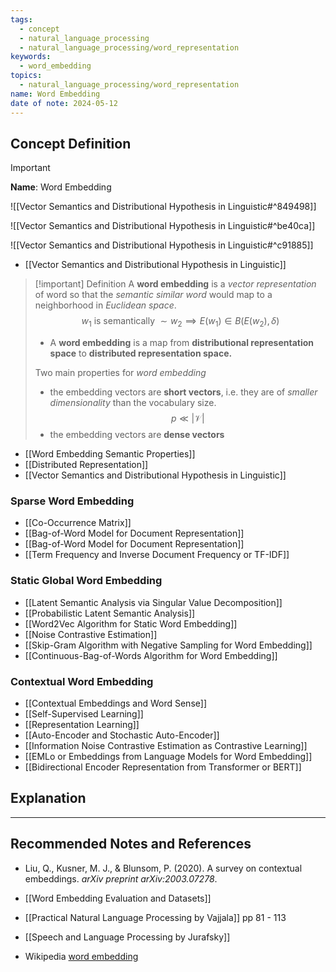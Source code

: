 ```yaml
---
tags:
  - concept
  - natural_language_processing
  - natural_language_processing/word_representation
keywords:
  - word_embedding
topics:
  - natural_language_processing/word_representation
name: Word Embedding
date of note: 2024-05-12
---
```


## Concept Definition

>[!important]
>**Name**: Word Embedding

![[Vector Semantics and Distributional Hypothesis in Linguistic#^849498]]

![[Vector Semantics and Distributional Hypothesis in Linguistic#^be40ca]]

![[Vector Semantics and Distributional Hypothesis in Linguistic#^c91885]]

- [[Vector Semantics and Distributional Hypothesis in Linguistic]]

>[!important] Definition
>A **word embedding** is a *vector representation* of word so that the *semantic similar word* would map to a neighborhood in *Euclidean space*.
>$$
>w_{1} \text{ is semantically }\sim w_{2} \implies E(w_{1}) \in B(E(w_{2}), \delta)
>$$
>- A **word embedding** is a map from **distributional representation space** to **distributed representation space.**
>
>Two main properties for *word embedding*
>- the embedding vectors are **short vectors**, i.e. they are of *smaller dimensionality* than the vocabulary size. $$p \ll |\mathcal{V}|$$
>- the embedding vectors are **dense vectors**
>

- [[Word Embedding Semantic Properties]]
- [[Distributed Representation]]
- [[Vector Semantics and Distributional Hypothesis in Linguistic]]


### Sparse Word Embedding

- [[Co-Occurrence Matrix]]
- [[Bag-of-Word Model for Document Representation]]
- [[Bag-of-Word Model for Document Representation]]
- [[Term Frequency and Inverse Document Frequency or TF-IDF]]

### Static Global Word Embedding

- [[Latent Semantic Analysis via Singular Value Decomposition]]
- [[Probabilistic Latent Semantic Analysis]]
- [[Word2Vec Algorithm for Static Word Embedding]]
- [[Noise Contrastive Estimation]]
- [[Skip-Gram Algorithm with Negative Sampling for Word Embedding]]
- [[Continuous-Bag-of-Words Algorithm for Word Embedding]]


### Contextual Word Embedding

- [[Contextual Embeddings and Word Sense]]
- [[Self-Supervised Learning]]
- [[Representation Learning]]
- [[Auto-Encoder and Stochastic Auto-Encoder]]
- [[Information Noise Contrastive Estimation as Contrastive Learning]]
- [[EMLo or Embeddings from Language Models for Word Embedding]]
- [[Bidirectional Encoder Representation from Transformer or BERT]]


## Explanation





-----------
##  Recommended Notes and References



- Liu, Q., Kusner, M. J., & Blunsom, P. (2020). A survey on contextual embeddings. _arXiv preprint arXiv:2003.07278_.



- [[Word Embedding Evaluation and Datasets]]


- [[Practical Natural Language Processing by Vajjala]] pp 81 - 113
- [[Speech and Language Processing by Jurafsky]] 
- Wikipedia [word embedding](https://en.wikipedia.org/wiki/Word_embedding "Word embedding")